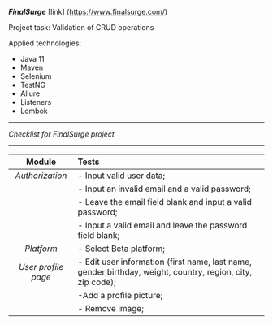 ***FinalSurge***  [link] (https://www.finalsurge.com/)

Project task: Validation of CRUD operations


Applied technologies:

* Java 11
* Maven
* Selenium
* TestNG
* Allure
* Listeners
* Lombok
---

*Checklist for *FinalSurge* project* 

---

|      **Module**      | **Tests**                                                                                                  |
|:--------------------:|:-----------------------------------------------------------------------------------------------------------|
|   *Authorization*    | - Input valid user data;                                                                                   
|                      | - Input an invalid email and a valid password;                                                             
|                      | - Leave the email field blank and input a valid password;                                                  
|                      | - Input a valid email and leave the password field blank;                                                  
|      *Platform*      | - Select Beta platform;                                                                                    
| *User profile page*  | - Edit user information (first name, last name, gender,birthday, weight, country, region, city, zip code); 
|                      | -Add a profile picture;                                                                                    
|                      | - Remove image;                                                                                            








                  

                     














